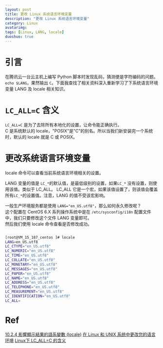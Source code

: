 ```yaml
---
layout: post
title: 更改 Linux 系统语言环境变量
description: "更改 Linux 系统语言环境变量"
category: Linux
avatarimg:
tags: [Linux, LANG, locale]
duoshuo: true
---
```


# 引言

在腾讯云一台云主机上编写 Python 脚本时发现乱码，猜测便是字符编码的问题。
`echo $LANG`，果然输出 `C`。下面我查找了相关资料深入重新学习了下系统语言环境变量 LANG 及 locale 相关知识。

#  `LC_ALL=C` 含义

`LC_ALL=C` 是为了去除所有本地化的设置，让命令能正确执行。  
C 是系统默认的 locale，"POSIX"是"C"的别名。所以当我们新安装完一个系统时，默认的 locale 就是 C 或 POSIX。

# 更改系统语言环境变量

locale 命令可以查看当前系统语言环境相关的设置。

LANG 变量的值是 `LC_*`的默认值，是最低级别的设置，如果`LC_*` 没有设置，则使用该值。类似于 LC_ALL。
LC_ALL 它是一个宏，如果该值设置了，则该值会覆盖所有`LC_*`的设置值。注意，LANG 的值不受该宏影响。

一般生产环境服务都是使用 `LANG="en_US.utf8"`，那么如何永久修改呢？  
这个配置在 CentOS 6.X 系列操作系统中是在 `/etc/sysconfig/i18n` 配置文件中，我们只要修改这个文件 LANG 变量即可。  
然后我们使用 locale 命令查看是否修改成功。

```bash

[root@VM_15_187_centos ]# locale 
LANG=en_US.utf8
LC_CTYPE="en_US.utf8"
LC_NUMERIC="en_US.utf8"
LC_TIME="en_US.utf8"
LC_COLLATE="en_US.utf8"
LC_MONETARY="en_US.utf8"
LC_MESSAGES="en_US.utf8"
LC_PAPER="en_US.utf8"
LC_NAME="en_US.utf8"
LC_ADDRESS="en_US.utf8"
LC_TELEPHONE="en_US.utf8"
LC_MEASUREMENT="en_US.utf8"
LC_IDENTIFICATION="en_US.utf8"
LC_ALL=

```    


# Ref
[10.2.4 影響顯示結果的語系變數 (locale)](http://linux.vbird.org/linux_basic/0320bash.php#variable_locale)
[在 Linux 和 UNIX 系统中更改您的语言环境](http://www.ibm.com/support/knowledgecenter/zh/SSMKHH_9.0.0/com.ibm.etools.mft.doc/ae19494_.htm)
[Linux下 LC_ALL=C 的含义](http://blog.csdn.net/ict2014/article/details/23946471)  
